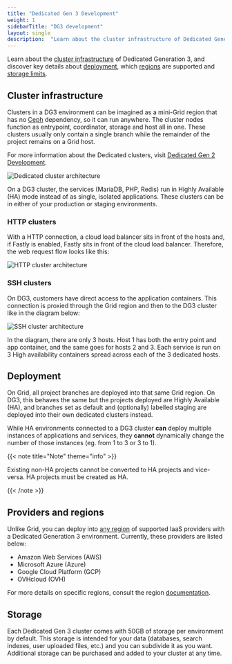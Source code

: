 ```yaml
---
title: "Dedicated Gen 3 Development"
weight: 1
sidebarTitle: "DG3 development"
layout: single
description:  "Learn about the cluster infrastructure of Dedicated Generation 3, and discover key details about deployment, which regions are supported and storage limits."
---
```


Learn about the [cluster infrastructure](#cluster-infrastructure) of Dedicated Generation 3, and discover key details about [deployment](#deployment), which [regions](#providers-and-regions) are supported and [storage limits](#storage).

## Cluster infrastructure 

Clusters in a DG3 environment can be imagined as a mini-Grid region that has no [Ceph](/glossary.md#ceph) dependency, so it can run anywhere. The cluster nodes function as entrypoint, coordinator, storage and host all in one. These clusters usually only contain a single branch while the remainder of the project remains on a Grid host. 

For more information about the Dedicated clusters, visit [Dedicated Gen 2 Development](/dedicated-environments/dedicated-gen-2/development.md#cluster-infrastructure).

![Dedicated cluster architecture](/images/dedicated/cluster-infrastructure.svg "0.50")

On a DG3 cluster, the services (MariaDB, PHP, Redis) run in Highly Available (HA) mode instead of as single, isolated applications. These clusters can be in either of your production or staging environments.

### HTTP clusters

With a HTTP connection, a cloud load balancer sits in front of the hosts and, if Fastly is enabled, Fastly sits in front of the cloud load balancer. Therefore, the web request flow looks like this:

![HTTP cluster architecture](/images/dedicated/http-cluster.svg "0.50")

### SSH clusters

On DG3, customers have direct access to the application containers. This connection is proxied through the Grid region and then to the DG3 cluster like in the diagram below:

![SSH cluster architecture](/images/dedicated/ssh-cluster.svg "0.50")

In the diagram, there are only 3 hosts. Host 1 has both the entry point and app container, and the same goes for hosts 2 and 3. Each service is run on 3 High availability containers spread across each of the 3 dedicated hosts.

## Deployment

On Grid, all project branches are deployed into that same Grid region. On DG3, this behaves the same but the projects deployed are Highly Available (HA), and branches set as default and (optionally) labelled staging are deployed into their own dedicated clusters instead. 

While HA environments connected to a DG3 cluster **can** deploy multiple instances of applications and services, they **cannot** dynamically change the number of those instances (eg. from 1 to 3 or 3 to 1).

{{< note title="Note" theme="info" >}}

Existing non-HA projects cannot be converted to HA projects and vice-versa. HA projects must be created as HA.

{{< /note >}}


## Providers and regions

Unlike Grid, you can deploy into [any region](/development/regions.md#regions) of supported IaaS providers with a Dedicated Generation 3 environment. Currently, these providers are listed below:

-   Amazon Web Services (AWS)
-   Microsoft Azure (Azure)
-   Google Cloud Platform (GCP)
-   OVHcloud (OVH) 

For more details on specific regions, consult the region [documentation](/development/regions.md#regions).

## Storage

Each Dedicated Gen 3 cluster comes with 50GB of storage per environment by default. This storage is intended for your data (databases, search indexes, user uploaded files, etc.) and you can subdivide it as you want. Additional storage can be purchased and added to your cluster at any time.  
